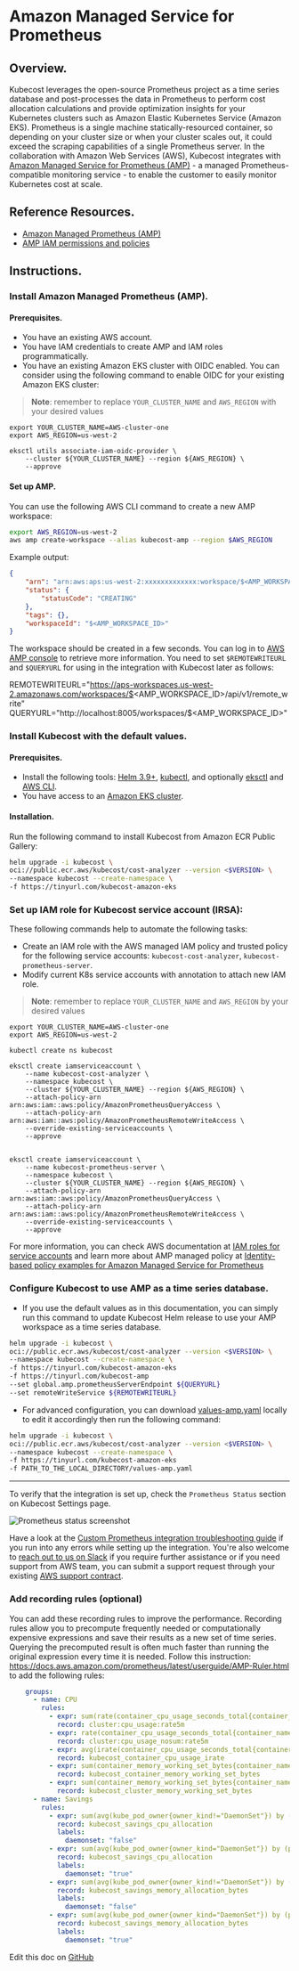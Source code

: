 Amazon Managed Service for Prometheus
==================
## Overview.

Kubecost leverages the open-source Prometheus project as a time series database and post-processes the data in Prometheus to perform cost allocation calculations and provide optimization insights for your Kubernetes clusters such as Amazon Elastic Kubernetes Service (Amazon EKS). Prometheus is a single machine statically-resourced container, so depending on your cluster size or when your cluster scales out, it could exceed the scraping capabilities of a single Prometheus server. In the collaboration with Amazon Web Services (AWS), Kubecost integrates with [Amazon Managed Service for Prometheus (AMP)](https://docs.aws.amazon.com/prometheus/index.html) - a managed Prometheus-compatible monitoring service - to enable the customer to easily monitor Kubernetes cost at scale. 

## Reference Resources.

- [Amazon Managed Prometheus (AMP)](https://docs.aws.amazon.com/prometheus/latest/userguide/what-is-Amazon-Managed-Service-Prometheus.html)
- [AMP IAM permissions and policies](https://docs.aws.amazon.com/prometheus/latest/userguide/AMP-and-IAM.html)

## Instructions.
### Install Amazon Managed Prometheus (AMP).
#### Prerequisites.
- You have an existing AWS account.
- You have IAM credentials to create AMP and IAM roles programmatically.
- You have an existing Amazon EKS cluster with OIDC enabled. You can consider using the following command to enable OIDC for your existing Amazon EKS cluster:

> **Note**: remember to replace `YOUR_CLUSTER_NAME` and `AWS_REGION` with your desired values

```
export YOUR_CLUSTER_NAME=AWS-cluster-one
export AWS_REGION=us-west-2

eksctl utils associate-iam-oidc-provider \
    --cluster ${YOUR_CLUSTER_NAME} --region ${AWS_REGION} \
    --approve
```
#### Set up AMP.

You can use the following AWS CLI command to create a new AMP workspace:

```bash
export AWS_REGION=us-west-2
aws amp create-workspace --alias kubecost-amp --region $AWS_REGION
```
Example output:

```json
{
    "arn": "arn:aws:aps:us-west-2:xxxxxxxxxxxxx:workspace/$<AMP_WORKSPACE_ID>",
    "status": {
        "statusCode": "CREATING"
    },
    "tags": {},
    "workspaceId": "$<AMP_WORKSPACE_ID>"
}
```

The workspace should be created in a few seconds. You can log in to [AWS AMP console](https://console.aws.amazon.com/prometheus/) to retrieve more information. You need to set `$REMOTEWRITEURL` and `$QUERYURL` for using in the integration with Kubecost later as follows:

REMOTEWRITEURL="https://aps-workspaces.us-west-2.amazonaws.com/workspaces/$<AMP_WORKSPACE_ID>/api/v1/remote_write"
QUERYURL="http://localhost:8005/workspaces/$<AMP_WORKSPACE_ID>"

### Install Kubecost with the default values.

#### Prerequisites.
- Install the following tools: [Helm 3.9+](https://helm.sh/docs/intro/install/), [kubectl](https://kubernetes.io/docs/tasks/tools/), and optionally [eksctl](https://eksctl.io/) and [AWS CLI](https://aws.amazon.com/cli/).
- You have access to an [Amazon EKS cluster](https://aws.amazon.com/eks/).

#### Installation.

Run the following command to install Kubecost from Amazon ECR Public Gallery:

```bash
helm upgrade -i kubecost \
oci://public.ecr.aws/kubecost/cost-analyzer --version <$VERSION> \
--namespace kubecost --create-namespace \
-f https://tinyurl.com/kubecost-amazon-eks
```
### Set up IAM role for Kubecost service account (IRSA):

These following commands help to automate the following tasks:
- Create an IAM role with the AWS managed IAM policy and trusted policy for the following service accounts: `kubecost-cost-analyzer`, `kubecost-prometheus-server`.
- Modify current K8s service accounts with annotation to attach new IAM role.

> **Note**: remember to replace `YOUR_CLUSTER_NAME` and `AWS_REGION` by your desired values

```
export YOUR_CLUSTER_NAME=AWS-cluster-one
export AWS_REGION=us-west-2

kubectl create ns kubecost

eksctl create iamserviceaccount \
    --name kubecost-cost-analyzer \
    --namespace kubecost \
    --cluster ${YOUR_CLUSTER_NAME} --region ${AWS_REGION} \
    --attach-policy-arn arn:aws:iam::aws:policy/AmazonPrometheusQueryAccess \
    --attach-policy-arn arn:aws:iam::aws:policy/AmazonPrometheusRemoteWriteAccess \
    --override-existing-serviceaccounts \
    --approve


eksctl create iamserviceaccount \
    --name kubecost-prometheus-server \
    --namespace kubecost \
    --cluster ${YOUR_CLUSTER_NAME} --region ${AWS_REGION} \
    --attach-policy-arn arn:aws:iam::aws:policy/AmazonPrometheusQueryAccess \
    --attach-policy-arn arn:aws:iam::aws:policy/AmazonPrometheusRemoteWriteAccess \
    --override-existing-serviceaccounts \
    --approve
```

For more information, you can check AWS documentation at [IAM roles for service accounts](https://docs.aws.amazon.com/eks/latest/userguide/iam-roles-for-service-accounts.html) and learn more about AMP managed policy at [Identity-based policy examples for Amazon Managed Service for Prometheus](https://docs.aws.amazon.com/prometheus/latest/userguide/security_iam_id-based-policy-examples.html)

### Configure Kubecost to use AMP as a time series database.

- If you use the default values as in this documentation, you can simply run this command to update Kubecost Helm release to use your AMP workspace as a time series database.

```bash
helm upgrade -i kubecost \
oci://public.ecr.aws/kubecost/cost-analyzer --version <$VERSION> \
--namespace kubecost --create-namespace \
-f https://tinyurl.com/kubecost-amazon-eks
-f https://tinyurl.com/kubecost-amp
--set global.amp.prometheusServerEndpoint ${QUERYURL}
--set remoteWriteService ${REMOTEWRITEURL}
```

- For advanced configuration, you can download [values-amp.yaml](https://raw.githubusercontent.com/kubecost/cost-analyzer-helm-chart/develop/cost-analyzer/values-amp.yaml) locally to edit it accordingly then run the following command:

```bash
helm upgrade -i kubecost \
oci://public.ecr.aws/kubecost/cost-analyzer --version <$VERSION> \
--namespace kubecost --create-namespace \
-f https://tinyurl.com/kubecost-amazon-eks
-f PATH_TO_THE_LOCAL_DIRECTORY/values-amp.yaml
```

---

To verify that the integration is set up, check the `Prometheus Status` section on Kubecost Settings page.

![Prometheus status screenshot](https://user-images.githubusercontent.com/22844059/132998278-fd388e9a-8d61-4b8b-ad1c-0e52f17ca251.png)

Have a look at the [Custom Prometheus integration troubleshooting guide](https://docs.kubecost.com/custom-prom.html#troubleshooting-issues) if you run into any errors while setting up the integration. You're also welcome to [reach out to us on Slack](https://join.slack.com/t/kubecost/shared_invite/zt-1dz4a0bb4-InvSsHr9SQsT_D5PBle2rw) if you require further assistance or if you need support from AWS team, you can submit a support request through your existing [AWS support contract](https://aws.amazon.com/contact-us/).

### Add recording rules (optional)

You can add these recording rules to improve the performance. Recording rules allow you to precompute frequently needed or computationally expensive expressions and save their results as a new set of time series. Querying the precomputed result is often much faster than running the original expression every time it is needed. Follow this instruction: https://docs.aws.amazon.com/prometheus/latest/userguide/AMP-Ruler.html to add the following rules:

```yaml
    groups:
      - name: CPU
        rules:
          - expr: sum(rate(container_cpu_usage_seconds_total{container_name!=""}[5m]))
            record: cluster:cpu_usage:rate5m
          - expr: rate(container_cpu_usage_seconds_total{container_name!=""}[5m])
            record: cluster:cpu_usage_nosum:rate5m
          - expr: avg(irate(container_cpu_usage_seconds_total{container_name!="POD", container_name!=""}[5m])) by (container_name,pod_name,namespace)
            record: kubecost_container_cpu_usage_irate
          - expr: sum(container_memory_working_set_bytes{container_name!="POD",container_name!=""}) by (container_name,pod_name,namespace)
            record: kubecost_container_memory_working_set_bytes
          - expr: sum(container_memory_working_set_bytes{container_name!="POD",container_name!=""})
            record: kubecost_cluster_memory_working_set_bytes
      - name: Savings
        rules:
          - expr: sum(avg(kube_pod_owner{owner_kind!="DaemonSet"}) by (pod) * sum(container_cpu_allocation) by (pod))
            record: kubecost_savings_cpu_allocation
            labels:
              daemonset: "false"
          - expr: sum(avg(kube_pod_owner{owner_kind="DaemonSet"}) by (pod) * sum(container_cpu_allocation) by (pod)) / sum(kube_node_info)
            record: kubecost_savings_cpu_allocation
            labels:
              daemonset: "true"
          - expr: sum(avg(kube_pod_owner{owner_kind!="DaemonSet"}) by (pod) * sum(container_memory_allocation_bytes) by (pod))
            record: kubecost_savings_memory_allocation_bytes
            labels:
              daemonset: "false"
          - expr: sum(avg(kube_pod_owner{owner_kind="DaemonSet"}) by (pod) * sum(container_memory_allocation_bytes) by (pod)) / sum(kube_node_info)
            record: kubecost_savings_memory_allocation_bytes
            labels:
              daemonset: "true"
```

Edit this doc on [GitHub](https://github.com/kubecost/docs/blob/main/aws-amp-integration.md)


<!--- {"article":"4409859798679","section":"4402829036567","permissiongroup":"1500001277122"} --->
